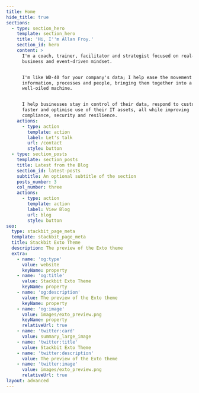 ```yaml
---
title: Home
hide_title: true
sections:
  - type: section_hero
    template: section_hero
    title: 'Hi, I''m Allan Froy.'
    section_id: hero
    content: >
      I'm a coach, trainer, facilitator and strategist focused on real-time
      business and event-driven mindset. 


      I'm like WD-40 for your company's data; I help ease the movement of
      information, processes and people, bringing them together into a
      well-oiled machine. 


      I help businesses stay in control of their data, respond to customer needs
      faster and optimise use of their IT assets, all while improving
      compliance, security and resilience.
    actions:
      - type: action
        template: action
        label: Let's talk
        url: /contact
        style: button
  - type: section_posts
    template: section_posts
    title: Latest from the Blog
    section_id: latest-posts
    subtitle: An optional subtitle of the section
    posts_number: 3
    col_number: three
    actions:
      - type: action
        template: action
        label: View Blog
        url: blog
        style: button
seo:
  type: stackbit_page_meta
  template: stackbit_page_meta
  title: Stackbit Exto Theme
  description: The preview of the Exto theme
  extra:
    - name: 'og:type'
      value: website
      keyName: property
    - name: 'og:title'
      value: Stackbit Exto Theme
      keyName: property
    - name: 'og:description'
      value: The preview of the Exto theme
      keyName: property
    - name: 'og:image'
      value: images/exto_preview.png
      keyName: property
      relativeUrl: true
    - name: 'twitter:card'
      value: summary_large_image
    - name: 'twitter:title'
      value: Stackbit Exto Theme
    - name: 'twitter:description'
      value: The preview of the Exto theme
    - name: 'twitter:image'
      value: images/exto_preview.png
      relativeUrl: true
layout: advanced
---
```

